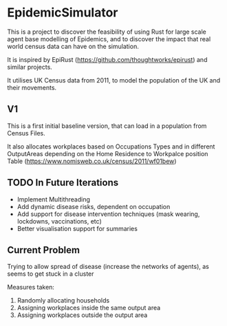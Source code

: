 # EpidemicSimulator

This is a project to discover the feasibility of using Rust for large scale agent base modelling of Epidemics, and to
discover the impact that real world census data can have on the simulation.

It is inspired by EpiRust (https://github.com/thoughtworks/epirust) and similar projects.

It utilises UK Census data from 2011, to model the population of the UK and their movements.

## V1

This is a first initial baseline version, that can load in a population from Census Files.

It also allocates workplaces based on Occupations Types and in different OutputAreas depending on the Home Residence to
Workpalce position Table (https://www.nomisweb.co.uk/census/2011/wf01bew)

## TODO In Future Iterations

* Implement Multithreading
* Add dynamic disease risks, dependent on occupation
* Add support for disease intervention techniques (mask wearing, lockdowns, vaccinations, etc)
* Better visualisation support for summaries

## Current Problem

Trying to allow spread of disease (increase the networks of agents), as seems to get stuck in a cluster

Measures taken:

1. Randomly allocating households
2. Assigning workplaces inside the same output area
3. Assigning workplaces outside the output area